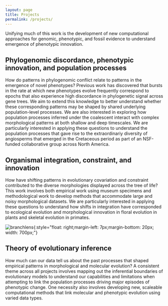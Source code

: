 ```yaml
---
layout: page
title: Projects
permalink: /projects/
---
```


Unifying much of this work is the development of new computational approaches for genomic, phenotypic, and fossil evidence to understand emergence of phenotypic innovation. 

## Phylogenomic discordance, phenotypic innovation, and population processes
 
How do patterns in phylogenomic conflict relate to patterns in the emergence of novel phenotypes? Previous work has discovered that bursts in the rate at which new phenotypes evolve frequently correspond to epochs that also experience high discordance in phylogenetic signal across gene trees. We aim to extend this knowledge to better understand whether these corresponding patterns may be shaped by shared underlying population-level processes. We are also interested in exploring how population processes inferred under the coalescent interact with complex morphological patterns at both shallow and deep timescales. We are particularly interested in applying these questions to understand the population processes that gave rise to the extraordinariy diversity of angiosperms that emerged in the Cretaceous period as part of an NSF-funded collaborative group across North America.

## Organismal integration, constraint, and innovation

How have shifting patterns in evolutionary covariation and constraint contributed to the diverse morphologies displayed across the tree of life? This work involves both empirical work using museum specimens and methodological work to develop methods that accommodate large and noisy morphological datasets. We are particularly interested in applying these questions to understand how shifts in integration have corresponded to ecological evolution and morphological innovation in floral evolution in plants and skeletal evolution in primates.

![branchlens](/assets/img/branchlens.svg){:style="float: right;margin-left: 7px;margin-bottom: 20px; width: 700px;"}

## Theory of evolutionary inference

How much can our data tell us about the past processes that shaped empirical patterns in morphological and molecular evolution? A consistent theme across all projects involves mapping out the inferential boundaries of evolutionary models to understand our capabilities and limitations when attempting to link the population processes driving major episodes of phenotypic change. One necessity also involves developing new, scaleable computational methods that link molecular and phenotypic evolution using varied data types.
